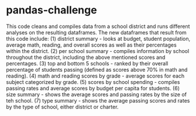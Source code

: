 # pandas-challenge
This code cleans and compiles data from a school district and runs different analyses on the resulting dataframes. 
The new dataframes that result from this code include: 
(1) district summary - looks at budget, student population, average math, reading, and overall scores as well as their percentages within the district.
(2) per school summary - compiles information by school throughout the district, including the above mentioned scores and percentages.
(3) top and bottom 5 schools - ranked by their overall percentage of students passing (defined as scores above 70% in math and reading).
(4) math and reading scores by grade - average scores for each subject categorized by grade.
(5) scores by school spending - compiles passing rates and average scores by budget per capita for students.
(6) size summary - shows the average scores and passing rates by the size of teh school.
(7) type summary - shows the average passing scores and rates by the type of school, either district or charter.
